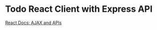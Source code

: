 # Todo React Client with Express API

[React Docs: AJAX and APIs](https://reactjs.org/docs/faq-ajax.html)
